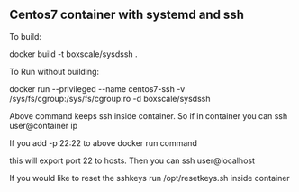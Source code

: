 ## Centos7 container with systemd and ssh

To build:

docker build -t boxscale/sysdssh .

To Run without building: 

docker run --privileged --name centos7-ssh -v /sys/fs/cgroup:/sys/fs/cgroup:ro -d boxscale/sysdssh

Above command keeps ssh inside container. So if in container you can ssh user@container ip 

If you add -p 22:22 to above docker run command 

this will export port 22 to hosts. Then you can ssh user@localhost

If you would like to reset the sshkeys run /opt/resetkeys.sh inside container
